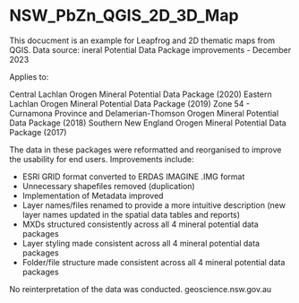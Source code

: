 # NSW_PbZn_QGIS_2D_3D_Map
This docucment is  an example for Leapfrog and 2D thematic maps from QGIS.
Data source: 
ineral Potential Data Package improvements - December 2023

Applies to:

Central Lachlan Orogen Mineral Potential Data Package (2020)
Eastern Lachlan Orogen Mineral Potential Data Package (2019)
Zone 54 - Curnamona Province and Delamerian-Thomson Orogen Mineral Potential Data Package (2018)
Southern New England Orogen Mineral Potential Data Package (2017)

The data in these packages were reformatted and reorganised to improve the usability for end users. Improvements include:

- ESRI GRID format converted to ERDAS IMAGINE .IMG format
- Unnecessary shapefiles removed (duplication)
- Implementation of Metadata improved
- Layer names/files renamed to provide a more intuitive description (new layer names updated in the spatial data tables and reports)
- MXDs structured consistently across all 4 mineral potential data packages 
- Layer styling made consistent across all 4 mineral potential data packages
- Folder/file structure made consistent across all 4 mineral potential data packages

No reinterpretation of the data was conducted. 
geoscience.nsw.gov.au


 
